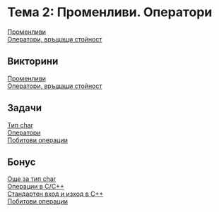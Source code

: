 Тема 2: Променливи. Оператори
=============================

[Променливи](https://drive.google.com/file/d/1HDcNCg4ZZI2nP1KE34PlBj5lZKL1Pryn/view?usp=sharing)<br>
[Оператори, връщащи стойност](https://drive.google.com/file/d/1HT_KqTEmDCikOUsHJmwB5PbNPUw3VwsO/view?usp=sharing)

Викторини
---------

[Променливи](https://docs.google.com/forms/d/e/1FAIpQLSc1-teg7ZPZt1rW_8SjY62H1SUjZ3gLPl2RwylH1l-cXXHyIQ/viewform?usp=sf_link)<br>
[Оператори, връщащи стойност](https://docs.google.com/forms/d/e/1FAIpQLScY1jalEmxrQ-9PCRLFPiA-uJlbN4TFZOAdzgEe9kwfyuQwAw/viewform?usp=sf_link)

Задачи
------
[Тип char](../tasks/char_type.md)<br>
[Оператори](../tasks/basic_operators.md)<br>
[Побитови операции](../tasks/bitwise_operators.md)

Бонус
-----
[Още за тип char](https://programist.alle.bg/uroci/urok-char/)<br>
[Операции в C/C++](https://www.geeksforgeeks.org/operators-c-c/)<br>
[Стандартен вход и изход в C++](https://www.tutorialspoint.com/cplusplus/cpp_basic_input_output.htm)<br>
[Побитови операции](https://docs.google.com/document/d/1dccZzNjO0JxycvtYQl5bsLhoq63K0ZFovvM51wRx5Tw/edit)

